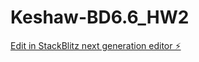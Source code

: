 # Keshaw-BD6.6_HW2

[Edit in StackBlitz next generation editor ⚡️](https://stackblitz.com/~/github.com/git707510/Keshaw-BD6.6_HW2)